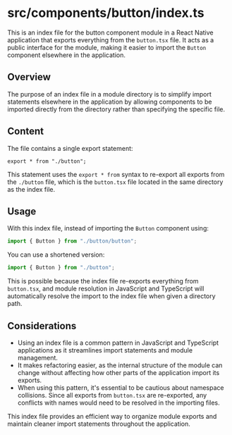 # src/components/button/index.ts

This is an index file for the button component module in a React Native application that exports everything from the `button.tsx` file. It acts as a public interface for the module, making it easier to import the `Button` component elsewhere in the application.

## Overview

The purpose of an index file in a module directory is to simplify import statements elsewhere in the application by allowing components to be imported directly from the directory rather than specifying the specific file.

## Content

The file contains a single export statement:

```tsx
export * from "./button";
```

This statement uses the `export * from` syntax to re-export all exports from the `./button` file, which is the `button.tsx` file located in the same directory as the index file.

## Usage

With this index file, instead of importing the `Button` component using:

```javascript
import { Button } from "./button/button";
```

You can use a shortened version:

```javascript
import { Button } from "./button";
```

This is possible because the index file re-exports everything from `button.tsx`, and module resolution in JavaScript and TypeScript will automatically resolve the import to the index file when given a directory path.

## Considerations

- Using an index file is a common pattern in JavaScript and TypeScript applications as it streamlines import statements and module management.
- It makes refactoring easier, as the internal structure of the module can change without affecting how other parts of the application import its exports.
- When using this pattern, it's essential to be cautious about namespace collisions. Since all exports from `button.tsx` are re-exported, any conflicts with names would need to be resolved in the importing files.

This index file provides an efficient way to organize module exports and maintain cleaner import statements throughout the application.
